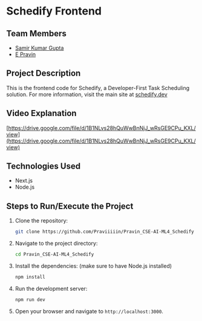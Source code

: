 # Schedify Frontend

## Team Members
- [Samir Kumar Gupta](http://github.com/ksamirdev)
- [E Pravin](https://github.com/Praviiiiin)

## Project Description
This is the frontend code for Schedify, a Developer-First Task Scheduling solution. For more information, visit the main site at [schedify.dev](https://schedify.dev)

## Video Explanation
[https://drive.google.com/file/d/1B1NLvs28hQuWwBnNjJ_wRsGE9CPu_KXL/view](https://drive.google.com/file/d/1B1NLvs28hQuWwBnNjJ_wRsGE9CPu_KXL/view)

## Technologies Used
- Next.js
- Node.js

## Steps to Run/Execute the Project

1. Clone the repository:
   ```bash
   git clone https://github.com/Praviiiiin/Pravin_CSE-AI-ML4_Schedify
   ```

2. Navigate to the project directory:
   ```bash
   cd Pravin_CSE-AI-ML4_Schedify
   ```

3. Install the dependencies: (make sure to have Node.js installed)
   ```bash
   npm install
   ```

4. Run the development server:
   ```bash
   npm run dev
   ```

5. Open your browser and navigate to `http://localhost:3000`.

